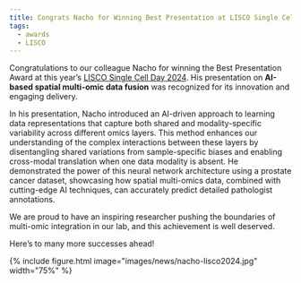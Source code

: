 ```yaml
---
title: Congrats Nacho for Winning Best Presentation at LISCO Single Cell Day 2024!
tags:
  - awards
  - LISCO
---
```


<!-- excerpt start -->
<!-- excerpt end -->
Congratulations to our colleague Nacho for winning the Best Presentation Award at this year’s [LISCO Single Cell Day 2024](https://lisco.kuleuven.be/single-cell-day-2024). His presentation on **AI-based spatial multi-omic data fusion** was recognized for its innovation and engaging delivery. 

In his presentation, Nacho introduced an AI-driven approach to learning data representations that capture both shared and modality-specific variability across different omics layers. This method enhances our understanding of the complex interactions between these layers by disentangling shared variations from sample-specific biases and enabling cross-modal translation when one data modality is absent. He demonstrated the power of this neural network architecture using a prostate cancer dataset, showcasing how spatial multi-omics data, combined with cutting-edge AI techniques, can accurately predict detailed pathologist annotations.

We are proud to have an inspiring researcher pushing the boundaries of multi-omic integration in our lab, and this achievement is well deserved.

Here’s to many more successes ahead!

{%
  include figure.html
  image="images/news/nacho-lisco2024.jpg"
  width="75%"
%}
